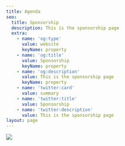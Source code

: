 ```yaml
---
title: Agenda
seo:
  title: Sponsorship
  description: This is the sponsorship page
  extra:
    - name: 'og:type'
      value: website
      keyName: property
    - name: 'og:title'
      value: Sponsorship
      keyName: property
    - name: 'og:description'
      value: This is the sponsorship page
      keyName: property
    - name: 'twitter:card'
      value: summary
    - name: 'twitter:title'
      value: Sponsorship
    - name: 'twitter:description'
      value: This is the sponsorship page
layout: page
---
```

![](/images/CONGRESO%20INTERNACIONAL%20\(5\).png)

